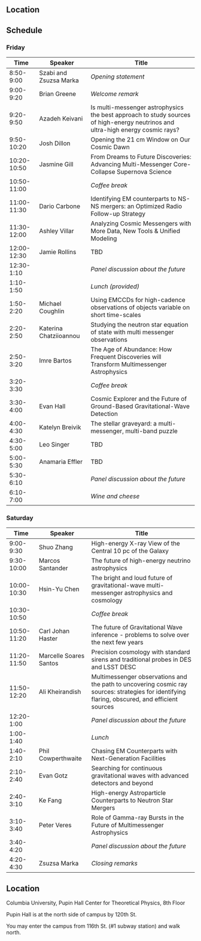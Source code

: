 ## Location

## Schedule

### Friday
| Time | Speaker | Title |
|-------------|-------------------------|-------------------------|
| 8:50-9:00 | Szabi and Zsuzsa Marka | _Opening statement_ |
| 9:00-9:20 | Brian Greene | _Welcome remark_  |
| 9:20-9:50 | Azadeh Keivani | Is multi-messenger astrophysics the best approach to study sources of high-energy neutrinos and ultra-high energy cosmic rays? |
| 9:50-10:20 | Josh Dillon | Opening the 21 cm Window on Our Cosmic Dawn |
| 10:20-10:50 | Jasmine Gill | From Dreams to Future Discoveries: Advancing Multi-Messenger Core-Collapse Supernova Science |
| 10:50-11:00 |  | _Coffee break_ |
| 11:00-11:30 | Dario Carbone | Identifying EM counterparts to NS-NS mergers: an Optimized Radio Follow-up Strategy |
| 11:30-12:00 | Ashley Villar | Analyzing Cosmic Messengers with More Data, New Tools & Unified Modeling |
| 12:00-12:30 | Jamie Rollins | TBD |
| 12:30-1:10 |  | _Panel discussion about the future_ |
| 1:10-1:50 |  | _Lunch (provided)_ |
| 1:50-2:20 | Michael Coughlin | Using EMCCDs for high-cadence observations of objects variable on short time-scales |
| 2:20-2:50 | Katerina Chatziioannou | Studying the neutron star equation of state with multi messenger observations |
| 2:50-3:20 | Imre Bartos | The Age of Abundance: How Frequent Discoveries will Transform Multimessenger Astrophysics |
| 3:20-3:30 |  | _Coffee break_ |
| 3:30-4:00 | Evan Hall | Cosmic Explorer and the Future of Ground-Based Gravitational-Wave Detection |
| 4:00-4:30 | Katelyn Breivik | The stellar graveyard: a multi-messenger, multi-band puzzle |
| 4:30-5:00 | Leo Singer | TBD |
| 5:00-5:30 | Anamaria Effler | TBD |
| 5:30-6:10 |  | _Panel discussion about the future_ |
| 6:10-7:00 |  | _Wine and cheese_ |

### Saturday
| Time | Speaker | Title |
|-------------|-------------------------|-------------------------|
| 9:00-9:30 | Shuo Zhang | High-energy X-ray View of the Central 10 pc of the Galaxy |
| 9:30-10:00 | Marcos Santander | The future of high-energy neutrino astrophysics |
| 10:00-10:30 | Hsin-Yu Chen | The bright and loud future of gravitational-wave multi-messenger astrophysics and cosmology |
| 10:30-10:50 |  | _Coffee break_ |
| 10:50-11:20 | Carl Johan Haster | The future of Gravitational Wave inference - problems to solve over the next few years |
| 11:20-11:50 | Marcelle Soares Santos | Precision cosmology with standard sirens and traditional probes in DES and LSST DESC |
| 11:50-12:20 | Ali Kheirandish | Multimessenger observations and the path to uncovering cosmic ray sources: strategies for identifying flaring, obscured, and efficient sources |
| 12:20-1:00 |  | _Panel discussion about the future_ |
| 1:00-1:40 |  | _Lunch_ |
| 1:40-2:10 | Phil Cowperthwaite | Chasing EM Counterparts with Next-Generation Facilities |
| 2:10-2:40 | Evan Gotz | Searching for continuous gravitational waves with advanced detectors and beyond |
| 2:40-3:10 | Ke Fang | High-energy Astroparticle Counterparts to Neutron Star Mergers |
| 3:10-3:40 | Peter Veres | Role of Gamma-ray Bursts in the Future of Multimessenger Astrophysics |
| 3:40-4:20 |  | _Panel discussion about the future_ |
| 4:20-4:30 | Zsuzsa Marka | _Closing remarks_ |

## Location
Columbia University, Pupin Hall
Center for Theoretical Physics, 8th Floor

Pupin Hall is at the north side of campus by 120th St.

You may enter the campus from 116th St. (#1 subway station) and walk north.
